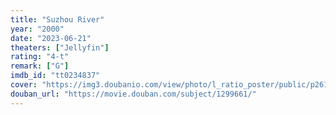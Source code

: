 ```yaml
---
title: "Suzhou River"
year: "2000"
date: "2023-06-21"
theaters: ["Jellyfin"]
rating: "4-t"
remark: ["G"]
imdb_id: "tt0234837"
cover: "https://img3.doubanio.com/view/photo/l_ratio_poster/public/p2615399343.jpg"
douban_url: "https://movie.douban.com/subject/1299661/"
---
```

